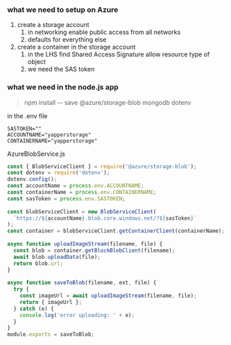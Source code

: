 ### what we need to setup on Azure
1. create a storage account
	1. in networking enable public access from all networks
	2. defaults for everything else
2. create a container in the storage account
	1. in the LHS find Shared Access Signature allow resource type of object
	2. we need the SAS token

### what we need in the node.js app
> npm install -- save @azure/storage-blob mongodb dotenv

in the .env file
```env
SASTOKEN=""
ACCOUNTNAME="yapperstorage"
CONTAINERNAME="yapperstorage"
```


AzureBlobService.js
```jsx
const { BlobServiceClient } = require('@azure/storage-blob');  
const dotenv = require('dotenv');  
dotenv.config();  
const accountName = process.env.ACCOUNTNAME;  
const containerName = process.env.CONTAINERNAME;  
const sasToken = process.env.SASTOKEN;  
  
const blobServiceClient = new BlobServiceClient(  
  `https://${accountName}.blob.core.windows.net/?${sasToken}`  
);  
const container = blobServiceClient.getContainerClient(containerName);  
  
async function uploadImageStream(filename, file) {  
  const blob = container.getBlockBlobClient(filename);  
  await blob.uploadData(file);  
  return blob.url;  
}  
  
async function saveToBlob(filename, ext, file) {  
  try {  
    const imageUrl = await uploadImageStream(filename, file);  
    return { imageUrl };  
  } catch (e) {  
    console.log('error uploading: ' + e);  
  }  
}  
module.exports = saveToBlob;
```


